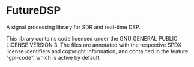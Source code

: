 # FutureDSP

A signal processing library for SDR and real-time DSP.

This library contains code licensed under the GNU GENERAL PUBLIC LICENSE VERSION 3.
The files are annotated with the respective SPDX license identifiers and copyright information, and contained
in the feature "gpl-code", which
is active by default.
